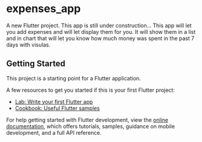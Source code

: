 # expenses_app

A new Flutter project.
This app is still under construction...
This app will let you add expenses and will let display them for you. It will show them in a list and in chart that will let you know how much money was spent in the past 7 days with visulas.

## Getting Started

This project is a starting point for a Flutter application.

A few resources to get you started if this is your first Flutter project:

- [Lab: Write your first Flutter app](https://docs.flutter.dev/get-started/codelab)
- [Cookbook: Useful Flutter samples](https://docs.flutter.dev/cookbook)

For help getting started with Flutter development, view the
[online documentation](https://docs.flutter.dev/), which offers tutorials,
samples, guidance on mobile development, and a full API reference.
